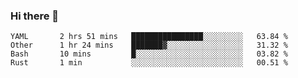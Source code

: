 ### Hi there 👋

<!--
**yeya24/yeya24** is a ✨ _special_ ✨ repository because its `README.md` (this file) appears on your GitHub profile.

Here are some ideas to get you started:

- 🔭 I’m currently working on ...
- 🌱 I’m currently learning ...
- 👯 I’m looking to collaborate on ...
- 🤔 I’m looking for help with ...
- 💬 Ask me about ...
- 📫 How to reach me: ...
- 😄 Pronouns: ...
- ⚡ Fun fact: ...
-->

<!--START_SECTION:waka-->
```text
YAML       2 hrs 51 mins   ████████████████░░░░░░░░░   63.84 % 
Other      1 hr 24 mins    ███████▓░░░░░░░░░░░░░░░░░   31.32 % 
Bash       10 mins         █░░░░░░░░░░░░░░░░░░░░░░░░   03.82 % 
Rust       1 min           ░░░░░░░░░░░░░░░░░░░░░░░░░   00.51 % 
```
<!--END_SECTION:waka-->
